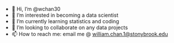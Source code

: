- 👋 Hi, I’m @wchan30
- 👀 I’m interested in becoming a data scientist 
- 🌱 I’m currently learning statistics and coding
- 💞️ I’m looking to collaborate on any data projects
- 📫 How to reach me: email me @ william.chan.1@stonybrook.edu

<!---
wchan30/wchan30 is a ✨ special ✨ repository because its `README.md` (this file) appears on your GitHub profile.
You can click the Preview link to take a look at your changes.
--->
